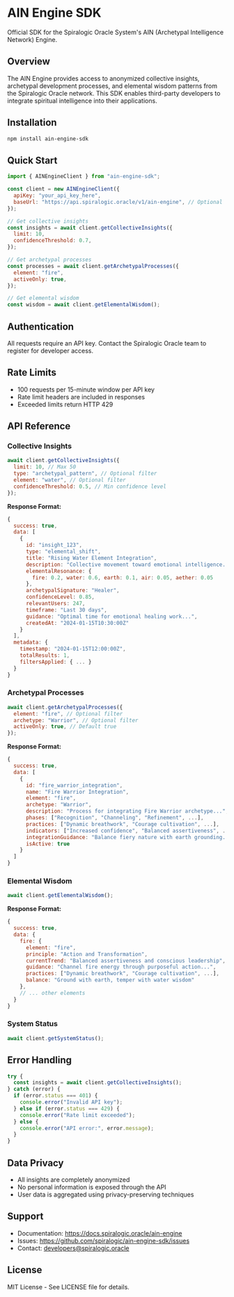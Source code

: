 # AIN Engine SDK

Official SDK for the Spiralogic Oracle System's AIN (Archetypal Intelligence Network) Engine.

## Overview

The AIN Engine provides access to anonymized collective insights, archetypal development processes, and elemental wisdom patterns from the Spiralogic Oracle network. This SDK enables third-party developers to integrate spiritual intelligence into their applications.

## Installation

```bash
npm install ain-engine-sdk
```

## Quick Start

```javascript
import { AINEngineClient } from "ain-engine-sdk";

const client = new AINEngineClient({
  apiKey: "your_api_key_here",
  baseUrl: "https://api.spiralogic.oracle/v1/ain-engine", // Optional
});

// Get collective insights
const insights = await client.getCollectiveInsights({
  limit: 10,
  confidenceThreshold: 0.7,
});

// Get archetypal processes
const processes = await client.getArchetypalProcesses({
  element: "fire",
  activeOnly: true,
});

// Get elemental wisdom
const wisdom = await client.getElementalWisdom();
```

## Authentication

All requests require an API key. Contact the Spiralogic Oracle team to register for developer access.

## Rate Limits

- 100 requests per 15-minute window per API key
- Rate limit headers are included in responses
- Exceeded limits return HTTP 429

## API Reference

### Collective Insights

```javascript
await client.getCollectiveInsights({
  limit: 10, // Max 50
  type: "archetypal_pattern", // Optional filter
  element: "water", // Optional filter
  confidenceThreshold: 0.5, // Min confidence level
});
```

**Response Format:**

```javascript
{
  success: true,
  data: [
    {
      id: "insight_123",
      type: "elemental_shift",
      title: "Rising Water Element Integration",
      description: "Collective movement toward emotional intelligence...",
      elementalResonance: {
        fire: 0.2, water: 0.6, earth: 0.1, air: 0.05, aether: 0.05
      },
      archetypalSignature: "Healer",
      confidenceLevel: 0.85,
      relevantUsers: 247,
      timeframe: "Last 30 days",
      guidance: "Optimal time for emotional healing work...",
      createdAt: "2024-01-15T10:30:00Z"
    }
  ],
  metadata: {
    timestamp: "2024-01-15T12:00:00Z",
    totalResults: 1,
    filtersApplied: { ... }
  }
}
```

### Archetypal Processes

```javascript
await client.getArchetypalProcesses({
  element: "fire", // Optional filter
  archetype: "Warrior", // Optional filter
  activeOnly: true, // Default true
});
```

**Response Format:**

```javascript
{
  success: true,
  data: [
    {
      id: "fire_warrior_integration",
      name: "Fire Warrior Integration",
      element: "fire",
      archetype: "Warrior",
      description: "Process for integrating Fire Warrior archetype...",
      phases: ["Recognition", "Channeling", "Refinement", ...],
      practices: ["Dynamic breathwork", "Courage cultivation", ...],
      indicators: ["Increased confidence", "Balanced assertiveness", ...],
      integrationGuidance: "Balance fiery nature with earth grounding...",
      isActive: true
    }
  ]
}
```

### Elemental Wisdom

```javascript
await client.getElementalWisdom();
```

**Response Format:**

```javascript
{
  success: true,
  data: {
    fire: {
      element: "fire",
      principle: "Action and Transformation",
      currentTrend: "Balanced assertiveness and conscious leadership",
      guidance: "Channel fire energy through purposeful action...",
      practices: ["Dynamic breathwork", "Courage cultivation", ...],
      balance: "Ground with earth, temper with water wisdom"
    },
    // ... other elements
  }
}
```

### System Status

```javascript
await client.getSystemStatus();
```

## Error Handling

```javascript
try {
  const insights = await client.getCollectiveInsights();
} catch (error) {
  if (error.status === 401) {
    console.error("Invalid API key");
  } else if (error.status === 429) {
    console.error("Rate limit exceeded");
  } else {
    console.error("API error:", error.message);
  }
}
```

## Data Privacy

- All insights are completely anonymized
- No personal information is exposed through the API
- User data is aggregated using privacy-preserving techniques

## Support

- Documentation: https://docs.spiralogic.oracle/ain-engine
- Issues: https://github.com/spiralogic/ain-engine-sdk/issues
- Contact: developers@spiralogic.oracle

## License

MIT License - See LICENSE file for details.

